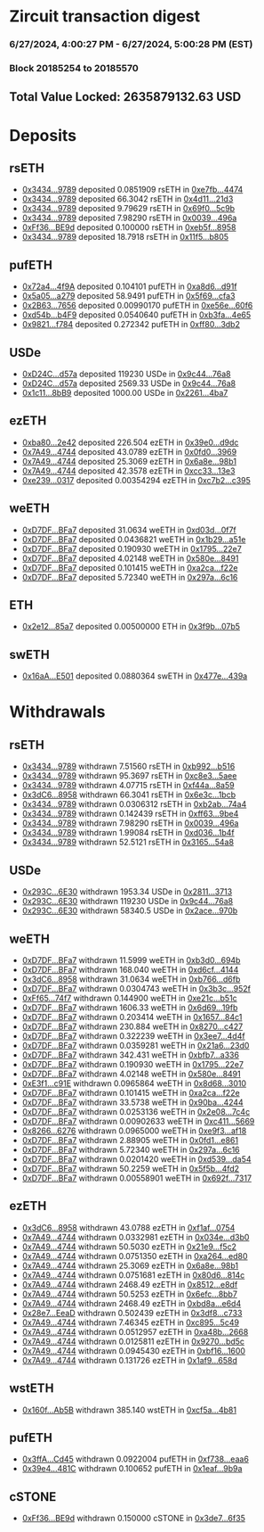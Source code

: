 # Zircuit transaction digest
### 6/27/2024, 4:00:27 PM - 6/27/2024, 5:00:28 PM (EST)
### Block 20185254 to 20185570

## Total Value Locked: 2635879132.63 USD

# Deposits
## rsETH
- [0x3434...9789](https://etherscan.io/address/0x34349c5569e7B846c3558961552D2202760A9789) deposited 0.0851909 rsETH in [0xe7fb...4474](https://etherscan.io/tx/0x34349c5569e7B846c3558961552D2202760A9789)
- [0x3434...9789](https://etherscan.io/address/0x34349c5569e7B846c3558961552D2202760A9789) deposited 66.3042 rsETH in [0x4d11...21d3](https://etherscan.io/tx/0x34349c5569e7B846c3558961552D2202760A9789)
- [0x3434...9789](https://etherscan.io/address/0x34349c5569e7B846c3558961552D2202760A9789) deposited 9.79629 rsETH in [0x69f0...5c9b](https://etherscan.io/tx/0x34349c5569e7B846c3558961552D2202760A9789)
- [0x3434...9789](https://etherscan.io/address/0x34349c5569e7B846c3558961552D2202760A9789) deposited 7.98290 rsETH in [0x0039...496a](https://etherscan.io/tx/0x34349c5569e7B846c3558961552D2202760A9789)
- [0xFf36...BE9d](https://etherscan.io/address/0xFf36b9cb75C9178841D8b75Baf9776bfA59FBE9d) deposited 0.100000 rsETH in [0xeb5f...8958](https://etherscan.io/tx/0xFf36b9cb75C9178841D8b75Baf9776bfA59FBE9d)
- [0x3434...9789](https://etherscan.io/address/0x34349c5569e7B846c3558961552D2202760A9789) deposited 18.7918 rsETH in [0x11f5...b805](https://etherscan.io/tx/0x34349c5569e7B846c3558961552D2202760A9789)
## pufETH
- [0x72a4...4f9A](https://etherscan.io/address/0x72a4Be790837002fba2F3EB063256B167c924f9A) deposited 0.104101 pufETH in [0xa8d6...d91f](https://etherscan.io/tx/0x72a4Be790837002fba2F3EB063256B167c924f9A)
- [0x5a05...a279](https://etherscan.io/address/0x5a05Aec09A7653B75F738222762BBb972a5Fa279) deposited 58.9491 pufETH in [0x5f69...cfa3](https://etherscan.io/tx/0x5a05Aec09A7653B75F738222762BBb972a5Fa279)
- [0x2B63...7656](https://etherscan.io/address/0x2B633126F07ffcCEEc048b8f39e82613611d7656) deposited 0.00990170 pufETH in [0xe56e...60f6](https://etherscan.io/tx/0x2B633126F07ffcCEEc048b8f39e82613611d7656)
- [0xd54b...b4F9](https://etherscan.io/address/0xd54b1A25AEb86D138D1A6165F607FEB58587b4F9) deposited 0.0540640 pufETH in [0xb3fa...4e65](https://etherscan.io/tx/0xd54b1A25AEb86D138D1A6165F607FEB58587b4F9)
- [0x9821...f784](https://etherscan.io/address/0x9821aaE01d2A92A3178a34c6d81B4F1f74FCf784) deposited 0.272342 pufETH in [0xff80...3db2](https://etherscan.io/tx/0x9821aaE01d2A92A3178a34c6d81B4F1f74FCf784)
## USDe
- [0xD24C...d57a](https://etherscan.io/address/0xD24Cfe2d0fa81369ca6291c28ac5426e16B6d57a) deposited 119230 USDe in [0x9c44...76a8](https://etherscan.io/tx/0xD24Cfe2d0fa81369ca6291c28ac5426e16B6d57a)
- [0xD24C...d57a](https://etherscan.io/address/0xD24Cfe2d0fa81369ca6291c28ac5426e16B6d57a) deposited 2569.33 USDe in [0x9c44...76a8](https://etherscan.io/tx/0xD24Cfe2d0fa81369ca6291c28ac5426e16B6d57a)
- [0x1c11...8bB9](https://etherscan.io/address/0x1c11149feC932F9da5641D5Ec5B90Ce70cA08bB9) deposited 1000.00 USDe in [0x2261...4ba7](https://etherscan.io/tx/0x1c11149feC932F9da5641D5Ec5B90Ce70cA08bB9)
## ezETH
- [0xba80...2e42](https://etherscan.io/address/0xba808ddDD6095Da90d47A6c48ad5FB40549F2e42) deposited 226.504 ezETH in [0x39e0...d9dc](https://etherscan.io/tx/0xba808ddDD6095Da90d47A6c48ad5FB40549F2e42)
- [0x7A49...4744](https://etherscan.io/address/0x7A493Be5c2ce014cD049Bf178a1ac0Db1B434744) deposited 43.0789 ezETH in [0x0fd0...3969](https://etherscan.io/tx/0x7A493Be5c2ce014cD049Bf178a1ac0Db1B434744)
- [0x7A49...4744](https://etherscan.io/address/0x7A493Be5c2ce014cD049Bf178a1ac0Db1B434744) deposited 25.3069 ezETH in [0x6a8e...98b1](https://etherscan.io/tx/0x7A493Be5c2ce014cD049Bf178a1ac0Db1B434744)
- [0x7A49...4744](https://etherscan.io/address/0x7A493Be5c2ce014cD049Bf178a1ac0Db1B434744) deposited 42.3578 ezETH in [0xcc33...13e3](https://etherscan.io/tx/0x7A493Be5c2ce014cD049Bf178a1ac0Db1B434744)
- [0xe239...0317](https://etherscan.io/address/0xe239995755132caa73c026E13828B2dC2a010317) deposited 0.00354294 ezETH in [0xc7b2...c395](https://etherscan.io/tx/0xe239995755132caa73c026E13828B2dC2a010317)
## weETH
- [0xD7DF...BFa7](https://etherscan.io/address/0xD7DF7E085214743530afF339aFC420c7c720BFa7) deposited 31.0634 weETH in [0xd03d...0f7f](https://etherscan.io/tx/0xD7DF7E085214743530afF339aFC420c7c720BFa7)
- [0xD7DF...BFa7](https://etherscan.io/address/0xD7DF7E085214743530afF339aFC420c7c720BFa7) deposited 0.0436821 weETH in [0x1b29...a51e](https://etherscan.io/tx/0xD7DF7E085214743530afF339aFC420c7c720BFa7)
- [0xD7DF...BFa7](https://etherscan.io/address/0xD7DF7E085214743530afF339aFC420c7c720BFa7) deposited 0.190930 weETH in [0x1795...22e7](https://etherscan.io/tx/0xD7DF7E085214743530afF339aFC420c7c720BFa7)
- [0xD7DF...BFa7](https://etherscan.io/address/0xD7DF7E085214743530afF339aFC420c7c720BFa7) deposited 4.02148 weETH in [0x580e...8491](https://etherscan.io/tx/0xD7DF7E085214743530afF339aFC420c7c720BFa7)
- [0xD7DF...BFa7](https://etherscan.io/address/0xD7DF7E085214743530afF339aFC420c7c720BFa7) deposited 0.101415 weETH in [0xa2ca...f22e](https://etherscan.io/tx/0xD7DF7E085214743530afF339aFC420c7c720BFa7)
- [0xD7DF...BFa7](https://etherscan.io/address/0xD7DF7E085214743530afF339aFC420c7c720BFa7) deposited 5.72340 weETH in [0x297a...6c16](https://etherscan.io/tx/0xD7DF7E085214743530afF339aFC420c7c720BFa7)
## ETH
- [0x2e12...85a7](https://etherscan.io/address/0x2e129FaD254143ee90C8C383A8B20180dE2085a7) deposited 0.00500000 ETH in [0x3f9b...07b5](https://etherscan.io/tx/0x2e129FaD254143ee90C8C383A8B20180dE2085a7)
## swETH
- [0x16aA...E501](https://etherscan.io/address/0x16aAD8A37974363d7B8aE54829818F8b8009E501) deposited 0.0880364 swETH in [0x477e...439a](https://etherscan.io/tx/0x16aAD8A37974363d7B8aE54829818F8b8009E501)
# Withdrawals
## rsETH
- [0x3434...9789](https://etherscan.io/address/0x34349c5569e7B846c3558961552D2202760A9789) withdrawn 7.51560 rsETH in [0xb992...b516](https://etherscan.io/tx/0x34349c5569e7B846c3558961552D2202760A9789)
- [0x3434...9789](https://etherscan.io/address/0x34349c5569e7B846c3558961552D2202760A9789) withdrawn 95.3697 rsETH in [0xc8e3...5aee](https://etherscan.io/tx/0x34349c5569e7B846c3558961552D2202760A9789)
- [0x3434...9789](https://etherscan.io/address/0x34349c5569e7B846c3558961552D2202760A9789) withdrawn 4.07715 rsETH in [0xf44a...8a59](https://etherscan.io/tx/0x34349c5569e7B846c3558961552D2202760A9789)
- [0x3dC6...8958](https://etherscan.io/address/0x3dC606cE9cCA12196917A3267A8AE7008E018958) withdrawn 66.3041 rsETH in [0x6e3c...1bcb](https://etherscan.io/tx/0x3dC606cE9cCA12196917A3267A8AE7008E018958)
- [0x3434...9789](https://etherscan.io/address/0x34349c5569e7B846c3558961552D2202760A9789) withdrawn 0.0306312 rsETH in [0xb2ab...74a4](https://etherscan.io/tx/0x34349c5569e7B846c3558961552D2202760A9789)
- [0x3434...9789](https://etherscan.io/address/0x34349c5569e7B846c3558961552D2202760A9789) withdrawn 0.142439 rsETH in [0xff63...9be4](https://etherscan.io/tx/0x34349c5569e7B846c3558961552D2202760A9789)
- [0x3434...9789](https://etherscan.io/address/0x34349c5569e7B846c3558961552D2202760A9789) withdrawn 7.98290 rsETH in [0x0039...496a](https://etherscan.io/tx/0x34349c5569e7B846c3558961552D2202760A9789)
- [0x3434...9789](https://etherscan.io/address/0x34349c5569e7B846c3558961552D2202760A9789) withdrawn 1.99084 rsETH in [0xd036...1b4f](https://etherscan.io/tx/0x34349c5569e7B846c3558961552D2202760A9789)
- [0x3434...9789](https://etherscan.io/address/0x34349c5569e7B846c3558961552D2202760A9789) withdrawn 52.5121 rsETH in [0x3165...54a8](https://etherscan.io/tx/0x34349c5569e7B846c3558961552D2202760A9789)
## USDe
- [0x293C...6E30](https://etherscan.io/address/0x293C6937D8D82e05B01335F7B33FBA0c8e256E30) withdrawn 1953.34 USDe in [0x2811...3713](https://etherscan.io/tx/0x293C6937D8D82e05B01335F7B33FBA0c8e256E30)
- [0x293C...6E30](https://etherscan.io/address/0x293C6937D8D82e05B01335F7B33FBA0c8e256E30) withdrawn 119230 USDe in [0x9c44...76a8](https://etherscan.io/tx/0x293C6937D8D82e05B01335F7B33FBA0c8e256E30)
- [0x293C...6E30](https://etherscan.io/address/0x293C6937D8D82e05B01335F7B33FBA0c8e256E30) withdrawn 58340.5 USDe in [0x2ace...970b](https://etherscan.io/tx/0x293C6937D8D82e05B01335F7B33FBA0c8e256E30)
## weETH
- [0xD7DF...BFa7](https://etherscan.io/address/0xD7DF7E085214743530afF339aFC420c7c720BFa7) withdrawn 11.5999 weETH in [0xb3d0...694b](https://etherscan.io/tx/0xD7DF7E085214743530afF339aFC420c7c720BFa7)
- [0xD7DF...BFa7](https://etherscan.io/address/0xD7DF7E085214743530afF339aFC420c7c720BFa7) withdrawn 168.040 weETH in [0xd6cf...4144](https://etherscan.io/tx/0xD7DF7E085214743530afF339aFC420c7c720BFa7)
- [0x3dC6...8958](https://etherscan.io/address/0x3dC606cE9cCA12196917A3267A8AE7008E018958) withdrawn 31.0634 weETH in [0xb766...d6fb](https://etherscan.io/tx/0x3dC606cE9cCA12196917A3267A8AE7008E018958)
- [0xD7DF...BFa7](https://etherscan.io/address/0xD7DF7E085214743530afF339aFC420c7c720BFa7) withdrawn 0.0304743 weETH in [0x3b3c...952f](https://etherscan.io/tx/0xD7DF7E085214743530afF339aFC420c7c720BFa7)
- [0xFf65...74f7](https://etherscan.io/address/0xFf65189D2c8F748D721Ce310c6CFf775BFa374f7) withdrawn 0.144900 weETH in [0xe21c...b51c](https://etherscan.io/tx/0xFf65189D2c8F748D721Ce310c6CFf775BFa374f7)
- [0xD7DF...BFa7](https://etherscan.io/address/0xD7DF7E085214743530afF339aFC420c7c720BFa7) withdrawn 1606.33 weETH in [0x6d69...19fb](https://etherscan.io/tx/0xD7DF7E085214743530afF339aFC420c7c720BFa7)
- [0xD7DF...BFa7](https://etherscan.io/address/0xD7DF7E085214743530afF339aFC420c7c720BFa7) withdrawn 0.203414 weETH in [0x1657...84c1](https://etherscan.io/tx/0xD7DF7E085214743530afF339aFC420c7c720BFa7)
- [0xD7DF...BFa7](https://etherscan.io/address/0xD7DF7E085214743530afF339aFC420c7c720BFa7) withdrawn 230.884 weETH in [0x8270...c427](https://etherscan.io/tx/0xD7DF7E085214743530afF339aFC420c7c720BFa7)
- [0xD7DF...BFa7](https://etherscan.io/address/0xD7DF7E085214743530afF339aFC420c7c720BFa7) withdrawn 0.322239 weETH in [0x3ee7...4d4f](https://etherscan.io/tx/0xD7DF7E085214743530afF339aFC420c7c720BFa7)
- [0xD7DF...BFa7](https://etherscan.io/address/0xD7DF7E085214743530afF339aFC420c7c720BFa7) withdrawn 0.0359281 weETH in [0x21a6...23d0](https://etherscan.io/tx/0xD7DF7E085214743530afF339aFC420c7c720BFa7)
- [0xD7DF...BFa7](https://etherscan.io/address/0xD7DF7E085214743530afF339aFC420c7c720BFa7) withdrawn 342.431 weETH in [0xbfb7...a336](https://etherscan.io/tx/0xD7DF7E085214743530afF339aFC420c7c720BFa7)
- [0xD7DF...BFa7](https://etherscan.io/address/0xD7DF7E085214743530afF339aFC420c7c720BFa7) withdrawn 0.190930 weETH in [0x1795...22e7](https://etherscan.io/tx/0xD7DF7E085214743530afF339aFC420c7c720BFa7)
- [0xD7DF...BFa7](https://etherscan.io/address/0xD7DF7E085214743530afF339aFC420c7c720BFa7) withdrawn 4.02148 weETH in [0x580e...8491](https://etherscan.io/tx/0xD7DF7E085214743530afF339aFC420c7c720BFa7)
- [0xE3f1...c91E](https://etherscan.io/address/0xE3f15443699b07B205324aE42C4461F62b2cc91E) withdrawn 0.0965864 weETH in [0x8d68...3010](https://etherscan.io/tx/0xE3f15443699b07B205324aE42C4461F62b2cc91E)
- [0xD7DF...BFa7](https://etherscan.io/address/0xD7DF7E085214743530afF339aFC420c7c720BFa7) withdrawn 0.101415 weETH in [0xa2ca...f22e](https://etherscan.io/tx/0xD7DF7E085214743530afF339aFC420c7c720BFa7)
- [0xD7DF...BFa7](https://etherscan.io/address/0xD7DF7E085214743530afF339aFC420c7c720BFa7) withdrawn 33.5738 weETH in [0x90ba...4244](https://etherscan.io/tx/0xD7DF7E085214743530afF339aFC420c7c720BFa7)
- [0xD7DF...BFa7](https://etherscan.io/address/0xD7DF7E085214743530afF339aFC420c7c720BFa7) withdrawn 0.0253136 weETH in [0x2e08...7c4c](https://etherscan.io/tx/0xD7DF7E085214743530afF339aFC420c7c720BFa7)
- [0xD7DF...BFa7](https://etherscan.io/address/0xD7DF7E085214743530afF339aFC420c7c720BFa7) withdrawn 0.00902633 weETH in [0xc411...5669](https://etherscan.io/tx/0xD7DF7E085214743530afF339aFC420c7c720BFa7)
- [0x8266...6276](https://etherscan.io/address/0x8266a0ec9734B6009b7eEc4fa235540F0D256276) withdrawn 0.0965000 weETH in [0xe9f3...af18](https://etherscan.io/tx/0x8266a0ec9734B6009b7eEc4fa235540F0D256276)
- [0xD7DF...BFa7](https://etherscan.io/address/0xD7DF7E085214743530afF339aFC420c7c720BFa7) withdrawn 2.88905 weETH in [0x0fd1...e861](https://etherscan.io/tx/0xD7DF7E085214743530afF339aFC420c7c720BFa7)
- [0xD7DF...BFa7](https://etherscan.io/address/0xD7DF7E085214743530afF339aFC420c7c720BFa7) withdrawn 5.72340 weETH in [0x297a...6c16](https://etherscan.io/tx/0xD7DF7E085214743530afF339aFC420c7c720BFa7)
- [0xD7DF...BFa7](https://etherscan.io/address/0xD7DF7E085214743530afF339aFC420c7c720BFa7) withdrawn 0.0201420 weETH in [0xd539...da54](https://etherscan.io/tx/0xD7DF7E085214743530afF339aFC420c7c720BFa7)
- [0xD7DF...BFa7](https://etherscan.io/address/0xD7DF7E085214743530afF339aFC420c7c720BFa7) withdrawn 50.2259 weETH in [0x5f5b...4fd2](https://etherscan.io/tx/0xD7DF7E085214743530afF339aFC420c7c720BFa7)
- [0xD7DF...BFa7](https://etherscan.io/address/0xD7DF7E085214743530afF339aFC420c7c720BFa7) withdrawn 0.00558901 weETH in [0x692f...7317](https://etherscan.io/tx/0xD7DF7E085214743530afF339aFC420c7c720BFa7)
## ezETH
- [0x3dC6...8958](https://etherscan.io/address/0x3dC606cE9cCA12196917A3267A8AE7008E018958) withdrawn 43.0788 ezETH in [0xf1af...0754](https://etherscan.io/tx/0x3dC606cE9cCA12196917A3267A8AE7008E018958)
- [0x7A49...4744](https://etherscan.io/address/0x7A493Be5c2ce014cD049Bf178a1ac0Db1B434744) withdrawn 0.0332981 ezETH in [0x034e...d3b0](https://etherscan.io/tx/0x7A493Be5c2ce014cD049Bf178a1ac0Db1B434744)
- [0x7A49...4744](https://etherscan.io/address/0x7A493Be5c2ce014cD049Bf178a1ac0Db1B434744) withdrawn 50.5030 ezETH in [0x21e9...f5c2](https://etherscan.io/tx/0x7A493Be5c2ce014cD049Bf178a1ac0Db1B434744)
- [0x7A49...4744](https://etherscan.io/address/0x7A493Be5c2ce014cD049Bf178a1ac0Db1B434744) withdrawn 0.0751350 ezETH in [0xa264...ed80](https://etherscan.io/tx/0x7A493Be5c2ce014cD049Bf178a1ac0Db1B434744)
- [0x7A49...4744](https://etherscan.io/address/0x7A493Be5c2ce014cD049Bf178a1ac0Db1B434744) withdrawn 25.3069 ezETH in [0x6a8e...98b1](https://etherscan.io/tx/0x7A493Be5c2ce014cD049Bf178a1ac0Db1B434744)
- [0x7A49...4744](https://etherscan.io/address/0x7A493Be5c2ce014cD049Bf178a1ac0Db1B434744) withdrawn 0.0751681 ezETH in [0x80d6...814c](https://etherscan.io/tx/0x7A493Be5c2ce014cD049Bf178a1ac0Db1B434744)
- [0x7A49...4744](https://etherscan.io/address/0x7A493Be5c2ce014cD049Bf178a1ac0Db1B434744) withdrawn 2468.49 ezETH in [0x8512...e8df](https://etherscan.io/tx/0x7A493Be5c2ce014cD049Bf178a1ac0Db1B434744)
- [0x7A49...4744](https://etherscan.io/address/0x7A493Be5c2ce014cD049Bf178a1ac0Db1B434744) withdrawn 50.5253 ezETH in [0x6efc...8bb7](https://etherscan.io/tx/0x7A493Be5c2ce014cD049Bf178a1ac0Db1B434744)
- [0x7A49...4744](https://etherscan.io/address/0x7A493Be5c2ce014cD049Bf178a1ac0Db1B434744) withdrawn 2468.49 ezETH in [0xbd8a...e6d4](https://etherscan.io/tx/0x7A493Be5c2ce014cD049Bf178a1ac0Db1B434744)
- [0x28e7...EeaD](https://etherscan.io/address/0x28e7999257d1f7B0b09D9A564FF9Bac9D52CEeaD) withdrawn 0.502439 ezETH in [0x3df8...c733](https://etherscan.io/tx/0x28e7999257d1f7B0b09D9A564FF9Bac9D52CEeaD)
- [0x7A49...4744](https://etherscan.io/address/0x7A493Be5c2ce014cD049Bf178a1ac0Db1B434744) withdrawn 7.46345 ezETH in [0xc895...5c49](https://etherscan.io/tx/0x7A493Be5c2ce014cD049Bf178a1ac0Db1B434744)
- [0x7A49...4744](https://etherscan.io/address/0x7A493Be5c2ce014cD049Bf178a1ac0Db1B434744) withdrawn 0.0512957 ezETH in [0xa48b...2668](https://etherscan.io/tx/0x7A493Be5c2ce014cD049Bf178a1ac0Db1B434744)
- [0x7A49...4744](https://etherscan.io/address/0x7A493Be5c2ce014cD049Bf178a1ac0Db1B434744) withdrawn 0.0125811 ezETH in [0x9270...bd5c](https://etherscan.io/tx/0x7A493Be5c2ce014cD049Bf178a1ac0Db1B434744)
- [0x7A49...4744](https://etherscan.io/address/0x7A493Be5c2ce014cD049Bf178a1ac0Db1B434744) withdrawn 0.0945430 ezETH in [0xbf16...1600](https://etherscan.io/tx/0x7A493Be5c2ce014cD049Bf178a1ac0Db1B434744)
- [0x7A49...4744](https://etherscan.io/address/0x7A493Be5c2ce014cD049Bf178a1ac0Db1B434744) withdrawn 0.131726 ezETH in [0x1af9...658d](https://etherscan.io/tx/0x7A493Be5c2ce014cD049Bf178a1ac0Db1B434744)
## wstETH
- [0x160f...Ab5B](https://etherscan.io/address/0x160f6eF9fCddE6ff3Febc7a57eDBFd476a8AAb5B) withdrawn 385.140 wstETH in [0xcf5a...4b81](https://etherscan.io/tx/0x160f6eF9fCddE6ff3Febc7a57eDBFd476a8AAb5B)
## pufETH
- [0x3ffA...Cd45](https://etherscan.io/address/0x3ffAFe657A681B9CC5a9eAEc54dEde7f030aCd45) withdrawn 0.0922004 pufETH in [0xf738...eaa6](https://etherscan.io/tx/0x3ffAFe657A681B9CC5a9eAEc54dEde7f030aCd45)
- [0x39e4...481C](https://etherscan.io/address/0x39e4c4eeD8C86d509EFF65DB036Ad15CA590481C) withdrawn 0.100652 pufETH in [0x1eaf...9b9a](https://etherscan.io/tx/0x39e4c4eeD8C86d509EFF65DB036Ad15CA590481C)
## cSTONE
- [0xFf36...BE9d](https://etherscan.io/address/0xFf36b9cb75C9178841D8b75Baf9776bfA59FBE9d) withdrawn 0.150000 cSTONE in [0x3de7...6f35](https://etherscan.io/tx/0xFf36b9cb75C9178841D8b75Baf9776bfA59FBE9d)

